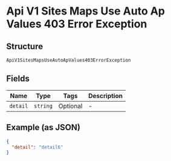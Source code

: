 
# Api V1 Sites Maps Use Auto Ap Values 403 Error Exception

## Structure

`ApiV1SitesMapsUseAutoApValues403ErrorException`

## Fields

| Name | Type | Tags | Description |
|  --- | --- | --- | --- |
| `detail` | `string` | Optional | - |

## Example (as JSON)

```json
{
  "detail": "detail6"
}
```

